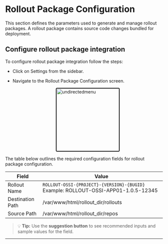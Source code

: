 # Rollout Package Configuration

This section defines the parameters used to generate and manage rollout packages. A rollout package contains source code changes bundled for deployment.

## Configure rollout package integration

To configure rollout package integration follow the steps:
 
- Click on Settings from the sidebar.
- Navigate to the Rollout Package Configuration screen.

    <div style="text-align: left;">
      <img src="./assets/rollout.png"
       alt="undirectedmenu"
       style="height: 200px; margin: auto; display: block; cursor: zoom-in;
              border: 2px solid #000000; border-radius: 4px;"
       onclick="this.style.height='400px'; this.style.cursor='zoom-out';"
       ondblclick="this.style.height='200px'; this.style.cursor='zoom-in';">
      </div>

The table below outlines the required configuration fields for rollout package configuration.

<center>

| Field                     | Value                                                                                          |
|---------------------------|------------------------------------------------------------------------------------------------------|
| Rollout Name          | `ROLLOUT-OSSI-{PROJECT}-{VERSION}-{BUGID}` Example:  ROLLOUT-OSSI-APP01-1.0.5-12345   |
| Destination Path | /var/www/html/rollout_dir/rollouts                                        |
| Source Path      | /var/www/html/rollout_dir/repos  |

</center>

> 💡 **Tip:** Use the **suggestion button** to see recommended inputs and sample values for the field.  

---
<br>